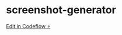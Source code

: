 # screenshot-generator

[Edit in Codeflow ⚡️](https://stackblitz.com/~/github.com/gonzalote99/screenshot-generator)